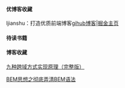 #### 优博客收藏

ljianshu：打造优质前端博客[gihub博客](https://github.com/ljianshu/Blog)|[掘金主页](https://juejin.im/user/56dea4aa7664bf00559f002d)


#### 待读书籍


#### 博客收藏

[九种跨域方式实现原理（完整版）](https://juejin.im/post/5c23993de51d457b8c1f4ee1)

[BEM思想之彻底弄清BEM语法](https://www.w3cplus.com/css/mindbemding-getting-your-head-round-bem-syntax.html)